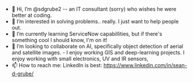 - 👋 Hi, I’m @sdgrube2 -- an IT consultant (sorry) who wishes he were better at coding.
- 👀 I’m interested in solving problems.. really. I just want to help people out.
- 🌱 I’m currently learning ServiceNow capabillities, but if there's something cool I should know, I'm on it!
- 💞️ I’m looking to collaborate on AI, specifically object detection of aerial and satellite images.
      - I enjoy working GIS and deep-learning projects. I enjoy working with small electronics, UV and IR sensors, 
- 📫 How to reach me: LinkedIn is best: https://www.linkedin.com/in/sean-d-grube/

<!---
sdgrube2/sdgrube2 is a ✨ special ✨ repository because its `README.md` (this file) appears on your GitHub profile.
You can click the Preview link to take a look at your changes.
--->
